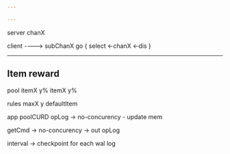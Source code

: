 ```yaml
---

---
```


server
chanX

client ---->
subChanX
go
{
select
<-chanX
<-dis
}

---
Item reward
---

pool
  itemX y%
  itemX y%

rules
  maxX y
  defaultItem

app
  poolCURD opLog ->
    no-concurency - update mem

  getCmd ->
    no-concurency
  ->
    out opLog

  interval -> checkpoint for each wal log